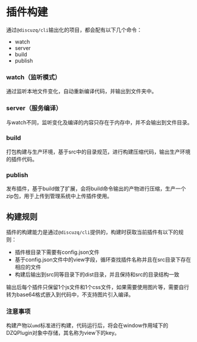 # 插件构建

通过`@discuzq/cli`输出化的项目，都会配有以下几个命令：

- watch
- server
- build
- publish

### watch（监听模式）

通过监听本地文件变化，自动重新编译代码，并输出到文件夹中。

### server（服务编译）

与watch不同，监听变化及编译的内容只存在于内存中，并不会输出到文件目录。

### build

打包构建与生产环境，基于src中的目录规范，进行构建压缩代码，输出生产环境的插件代码。

### publish

发布插件，基于build做了扩展，会将build命令输出的产物进行压缩，生产一个zip包，用于上传到管理系统中上传插件使用。

## 构建规则

插件的构建能力是通过`@discuzq/cli`提供的，构建时获取当前插件有以下的规则：

- 插件根目录下需要有config.json文件
- 基于config.json文件中的view字段，循环查找插件名称并且在src目录下存在相应的文件
- 构建后输出到src同等目录下的dist目录，并且保持和src的目录结构一致

输出后每个插件只保留1个js文件和1个css文件，如果需要使用图片等，需要自行转为base64格式嵌入到代码中，不支持图片引入编译。

### 注意事项

构建产物以`umd`标准进行构建，代码运行后，将会在window作用域下的DZQPlugin对象中存储，其名称为view下的key。